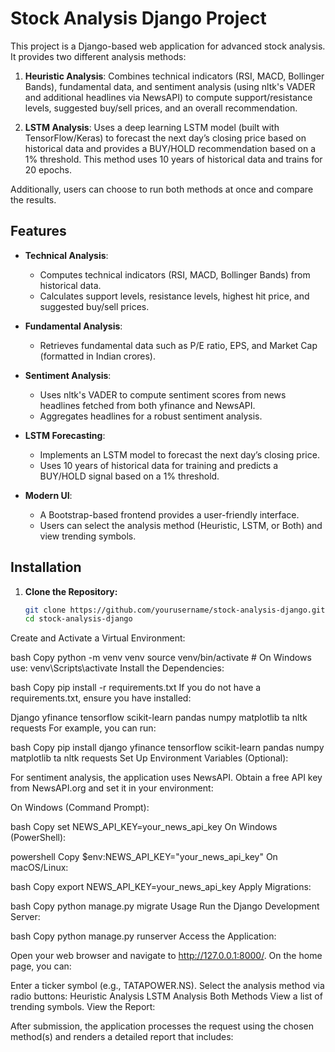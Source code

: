 # Stock Analysis Django Project

This project is a Django-based web application for advanced stock analysis. It provides two different analysis methods:

1. **Heuristic Analysis**: Combines technical indicators (RSI, MACD, Bollinger Bands), fundamental data, and sentiment analysis (using nltk's VADER and additional headlines via NewsAPI) to compute support/resistance levels, suggested buy/sell prices, and an overall recommendation.

2. **LSTM Analysis**: Uses a deep learning LSTM model (built with TensorFlow/Keras) to forecast the next day’s closing price based on historical data and provides a BUY/HOLD recommendation based on a 1% threshold. This method uses 10 years of historical data and trains for 20 epochs.

Additionally, users can choose to run both methods at once and compare the results.

## Features

- **Technical Analysis**:  
  - Computes technical indicators (RSI, MACD, Bollinger Bands) from historical data.
  - Calculates support levels, resistance levels, highest hit price, and suggested buy/sell prices.

- **Fundamental Analysis**:  
  - Retrieves fundamental data such as P/E ratio, EPS, and Market Cap (formatted in Indian crores).

- **Sentiment Analysis**:  
  - Uses nltk's VADER to compute sentiment scores from news headlines fetched from both yfinance and NewsAPI.
  - Aggregates headlines for a robust sentiment analysis.

- **LSTM Forecasting**:  
  - Implements an LSTM model to forecast the next day’s closing price.
  - Uses 10 years of historical data for training and predicts a BUY/HOLD signal based on a 1% threshold.

- **Modern UI**:  
  - A Bootstrap-based frontend provides a user-friendly interface.
  - Users can select the analysis method (Heuristic, LSTM, or Both) and view trending symbols.

## Installation

1. **Clone the Repository:**

   ```bash
   git clone https://github.com/yourusername/stock-analysis-django.git
   cd stock-analysis-django
Create and Activate a Virtual Environment:

bash
Copy
python -m venv venv
source venv/bin/activate  # On Windows use: venv\Scripts\activate
Install the Dependencies:

bash
Copy
pip install -r requirements.txt
If you do not have a requirements.txt, ensure you have installed:

Django
yfinance
tensorflow
scikit-learn
pandas
numpy
matplotlib
ta
nltk
requests
For example, you can run:

bash
Copy
pip install django yfinance tensorflow scikit-learn pandas numpy matplotlib ta nltk requests
Set Up Environment Variables (Optional):

For sentiment analysis, the application uses NewsAPI. Obtain a free API key from NewsAPI.org and set it in your environment:

On Windows (Command Prompt):

bash
Copy
set NEWS_API_KEY=your_news_api_key
On Windows (PowerShell):

powershell
Copy
$env:NEWS_API_KEY="your_news_api_key"
On macOS/Linux:

bash
Copy
export NEWS_API_KEY=your_news_api_key
Apply Migrations:

bash
Copy
python manage.py migrate
Usage
Run the Django Development Server:

bash
Copy
python manage.py runserver
Access the Application:

Open your web browser and navigate to http://127.0.0.1:8000/. On the home page, you can:

Enter a ticker symbol (e.g., TATAPOWER.NS).
Select the analysis method via radio buttons:
Heuristic Analysis
LSTM Analysis
Both Methods
View a list of trending symbols.
View the Report:

After submission, the application processes the request using the chosen method(s) and renders a detailed report that includes:


